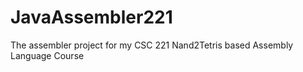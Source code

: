 # JavaAssembler221
 The assembler project for my CSC 221 Nand2Tetris based Assembly Language Course
